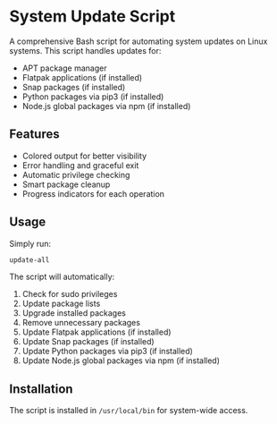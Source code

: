 # System Update Script

A comprehensive Bash script for automating system updates on Linux systems. This script handles updates for:
- APT package manager
- Flatpak applications (if installed)
- Snap packages (if installed)
- Python packages via pip3 (if installed)
- Node.js global packages via npm (if installed)

## Features

- Colored output for better visibility
- Error handling and graceful exit
- Automatic privilege checking
- Smart package cleanup
- Progress indicators for each operation

## Usage

Simply run:
```bash
update-all
```

The script will automatically:
1. Check for sudo privileges
2. Update package lists
3. Upgrade installed packages
4. Remove unnecessary packages
5. Update Flatpak applications (if installed)
6. Update Snap packages (if installed)
7. Update Python packages via pip3 (if installed)
8. Update Node.js global packages via npm (if installed)

## Installation

The script is installed in `/usr/local/bin` for system-wide access.
